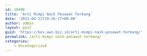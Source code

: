 ```yaml
---
id: 10486
title: 'Arti Mimpi Naik Pesawat Terbang'
date: '2023-04-21T19:26:17+00:00'
author: admin
layout: post
guid: 'https://bos.awn.biz.id/arti-mimpi-naik-pesawat-terbang/'
permalink: /arti-mimpi-naik-pesawat-terbang/
categories:
    - Uncategorized
---
```


